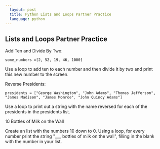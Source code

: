 ```yaml
---
  layout: post
  title: Python Lists and Loops Partner Practice
  language: python
---
```

## Lists and Loops Partner Practice

Add Ten and Divide By Two:

``some_numbers =[2, 52, 19, 46, 1000]``

Use a loop to add ten to each number and then divide it by two and print this new number to the screen.

Reverse Presidents:

``presidents = ["George Washington", "John Adams", "Thomas Jefferson", "James Madison", "James Monroe", "John Quincy Adams"]``

Use a loop to print out a string with the name reversed for each of the presidents in the presidents list.

10 Bottles of Milk on the Wall

Create an list with the numbers 10 down to 0. Using a loop, for every number print the string "___ bottles of milk on the wall", filling in the blank with the number in your list.
